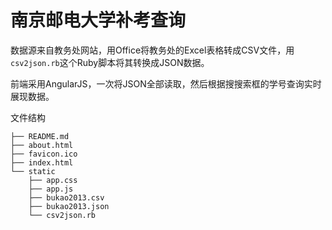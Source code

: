 ﻿# 南京邮电大学补考查询

数据源来自教务处网站，用Office将教务处的Excel表格转成CSV文件，用`csv2json.rb`这个Ruby脚本将其转换成JSON数据。

前端采用AngularJS，一次将JSON全部读取，然后根据搜搜索框的学号查询实时展现数据。

文件结构
       
    ├── README.md
    ├── about.html    
    ├── favicon.ico
    ├── index.html     
    └── static
        ├── app.css
        ├── app.js     
        ├── bukao2013.csv
        ├── bukao2013.json
        └── csv2json.rb
